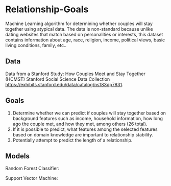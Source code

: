 # Relationship-Goals
Machine Learning algorithm for determining whether couples will stay together using atypical data. The data is non-standard because unlike dating websites that match based on personalities or interests, this dataset contains information about age, race, religion, income, political views, basic living conditions, family, etc..

## Data
Data from a Stanford Study: How Couples Meet and Stay Together (HCMST) Stanford Social Science Data Collection https://exhibits.stanford.edu/data/catalog/ns183dp7831.

## Goals
1) Determine whether we can predict if couples will stay together based on background features such as income, household information, how long ago the couple met, and how they met, among others (26 total).
2) If it is possible to predict, what features among the selected features based on domain knowledge are important to relationship stability.
3) Potentially attempt to predict the length of a relationship.

## Models
Random Forest Classifier:

Support Vector Machine: